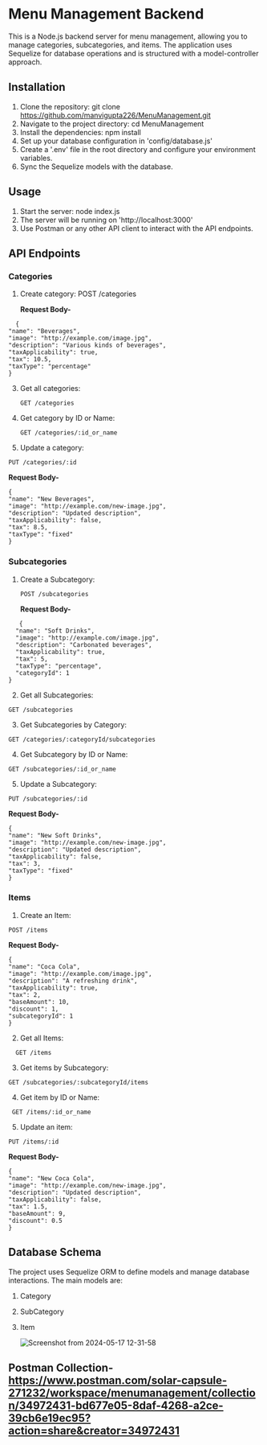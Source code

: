 # Menu Management Backend

This is a Node.js backend server for menu management, allowing you to manage categories, subcategories, and items. 
The application uses Sequelize for database operations and is structured with a model-controller approach.


## Installation
1. Clone the repository:  git clone https://github.com/manvigupta226/MenuManagement.git
2. Navigate to the project directory: cd MenuManagement
3. Install the dependencies: npm install
4. Set up your database configuration in 'config/database.js'
5. Create a '.env' file in the root directory and configure your environment variables.
6. Sync the Sequelize models with the database.


## Usage
1. Start the server: node index.js
2. The server will be running on 'http://localhost:3000'
3. Use Postman or any other API client to interact with the API endpoints.


## API Endpoints

### Categories

1. Create category: POST /categories

   **Request Body-**
  ```
    {
  "name": "Beverages",
  "image": "http://example.com/image.jpg",
  "description": "Various kinds of beverages",
  "taxApplicability": true,
  "tax": 10.5,
  "taxType": "percentage"
}
```


3. Get all categories:
   ```
   GET /categories
   ```

4. Get category by ID or Name:
   ```
   GET /categories/:id_or_name
   ```

5. Update a category:
  ``` 
  PUT /categories/:id
```

   **Request Body-**
   ```
   {
  "name": "New Beverages",
  "image": "http://example.com/new-image.jpg",
  "description": "Updated description",
  "taxApplicability": false,
  "tax": 8.5,
  "taxType": "fixed"
}
```


### Subcategories

1. Create a Subcategory:
   ```
   POST /subcategories
   ```

    **Request Body-**
```
   {
  "name": "Soft Drinks",
  "image": "http://example.com/image.jpg",
  "description": "Carbonated beverages",
  "taxApplicability": true,
  "tax": 5,
  "taxType": "percentage",
  "categoryId": 1
}
```
  
2. Get all Subcategories:
```
GET /subcategories
```

3. Get Subcategories by Category:
  ```
  GET /categories/:categoryId/subcategories
  ```

4. Get Subcategory by ID or Name:
```
GET /subcategories/:id_or_name
```

5. Update a Subcategory:
```
PUT /subcategories/:id
```

   **Request Body-**
   ```
   {
  "name": "New Soft Drinks",
  "image": "http://example.com/new-image.jpg",
  "description": "Updated description",
  "taxApplicability": false,
  "tax": 3,
  "taxType": "fixed"
}
```


### Items

1. Create an Item:
```
POST /items
```

   **Request Body-**
   ```
   {
  "name": "Coca Cola",
  "image": "http://example.com/image.jpg",
  "description": "A refreshing drink",
  "taxApplicability": true,
  "tax": 2,
  "baseAmount": 10,
  "discount": 1,
  "subcategoryId": 1
}
```

2. Get all Items:
```
  GET /items
```

3. Get items by Subcategory:
```
GET /subcategories/:subcategoryId/items
```

4. Get item by ID or Name:
```  
 GET /items/:id_or_name
```

5. Update an item:
  ```
PUT /items/:id
```

   **Request Body-**
   ```
   {
  "name": "New Coca Cola",
  "image": "http://example.com/new-image.jpg",
  "description": "Updated description",
  "taxApplicability": false,
  "tax": 1.5,
  "baseAmount": 9,
  "discount": 0.5
}
```


## Database Schema
The project uses Sequelize ORM to define models and manage database interactions. The main models are:
1. Category
2. SubCategory
3. Item

   ![Screenshot from 2024-05-17 12-31-58](https://github.com/manvigupta226/MenuManagement/assets/107646725/92e20e3f-ee74-47ab-81b8-b72cb17f0345)


## Postman Collection- https://www.postman.com/solar-capsule-271232/workspace/menumanagement/collection/34972431-bd677e05-8daf-4268-a2ce-39cb6e19ec95?action=share&creator=34972431



   







   
